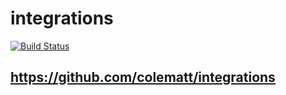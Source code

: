 # integrations

[![Build Status](https://travis-ci.org/colematt/integrations.svg?branch=master)](https://travis-ci.org/colematt/integrations)

## https://github.com/colematt/integrations
